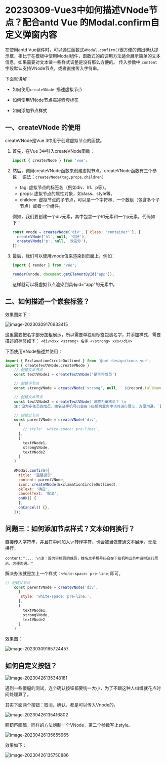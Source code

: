 # 20230309-Vue3中如何描述VNode节点？配合antd Vue 的Modal.confirm自定义弹窗内容

在使用antd Vue组件时，可以通过函数式`AModal.confirm()`很方便的调出确认提示框，相比于在模板中使用Modal组件，函数式的的调用方法适合展示简单的文本信息，如果需要对文本做一些样式调整是没有那么方便的。 传入参数中,`content`字段默认支持VNode节点，或者直接传入字符串。

下面就讲解：

- 如何使用`createVNode `描述虚拟节点

- 如何使用VNode节点描述嵌套标签
- 如何添加节点样式

## 一、createVNode 的使用

createVNode是Vue 3中用于创建虚拟节点的函数。

1. 首先，在Vue 3中引入createVNode函数：

   ```js
   import { createVNode } from 'vue';
   ```

2. 然后，调用createVNode函数来创建虚拟节点。createVNode函数有三个参数：
   语法：`createVNode(tag,props,children)`

   - tag: 虚拟节点的标签名（例如div、h1、p等）。
   - props: 虚拟节点的属性对象，如class、style等。
   - children: 虚拟节点的子节点，可以是一个字符串、一个数组（包含多个子节点）或者一个组件。

   例如，我们要创建一个div元素，其中包含一个h1元素和一个p元素，代码如下：

   ```js
   const vnode = createVNode('div', { class: 'container' }, [
     createVNode('h1', null, '你好'),
     createVNode('p', null, '欢迎你'),
   ]);
   ```

3. 最后，我们可以使用vnode值来渲染到页面上，例如：

   ```js
   import { render } from 'vue';
   
   render(vnode, document.getElementById('app'));
   ```

   这样就可以将虚拟节点渲染到具有id="app"的元素中。

## 二、如何描述一个嵌套标签？

效果图如下：

![image-20230309170633415](https://s2.loli.net/2023/03/09/uqYLCs5tWGBONo8.png)

这里需要把名字部分加粗展示，所以需要单独用标签包裹名字，并添加样式，需要描述的标签如下：
`<div>xxx <strong> 名字 </strong> xxx</div>`

下面使用VNode描述并使用：

```js
import { ExclamationCircleOutlined } from '@ant-design/icons-vue';	
import { createTextVNode,createVNode } 
	// 创建文本节点
    const textVNode1 = createTextVNode('是否将成员')

    // 创建子节点
    const strongVNode = createVNode('strong', null, ` ${record.fullName} `)

    // 创建文本节点
    const textVNode2 = createTextVNode(`设置为审核员？ \n
    注：设为审核员的成员，姓名及手机号码会在下级机构业务申请时进行展示，方便沟通。`)

    // 创建父节点
    const parentVNode = createVNode('div', 
      {
        // style: 'white-space: pre-line;',
      }, 
      [
        textVNode1,
        strongVNode,
        textVNode2
      ]
    )
    
    AModal.confirm({
      title: '温馨提示',
      content: parentVNode,
      icon: createVNode(ExclamationCircleOutlined),
      okText: '确定',
      cancelText: '取消',
      onOk() {
      },
      onCancel() {},
    });
```



## 问题三：如何添加节点样式？文本如何换行？

直接传入字符串，并且在中间加入`\n`转译字符，也会被当做普通文本展示，无法换行。

```
content:".... \n注：设为审核员的成员，姓名及手机号码会在下级机构业务申请时进行展示，方便沟通。"
```

解决办法就是加上一个样式：`white-space: pre-line;`即可。

```js
// 创建父节点
    const parentVNode = createVNode('div', 
      {
       style: 'white-space: pre-line;',
      }, 
      [
        textVNode1,
        strongVNode,
        textVNode2
      ]
    )
```

效果图：

![image-20230309165724457](https://s2.loli.net/2023/03/09/L8DMcPAf4Sht3Bl.png)

## 如何自定义按钮？

![image-20230426135348181](https://s2.loli.net/2023/04/26/AJRaNtnoxgfUyM2.png)

遇到一些傻逼的测试，连个确认按钮都要统一大小，为了不跟这种人纠缠就花点时间处理算了。

其实下面两个按钮：取消，确认，都是可以传入Vnode的。

![image-20230426135416802](https://s2.loli.net/2023/04/26/ZTS1h9LjF76rkwW.png)

照葫芦画瓢，同样的方法炮制一个VNode，第二个参数写上style。

![image-20230426135655965](https://s2.loli.net/2023/04/26/IQTtO7kFhdJM6CH.png)

效果如下：

![image-20230426135750886](https://s2.loli.net/2023/04/26/mRLfU496TxEaigS.png)
